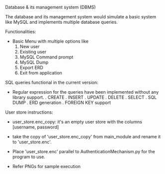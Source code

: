 Database & its management system (DBMS)

The database and its management system would simulate a basic system like MySQL and implements multiple database
queries.

Functionalities:
- Basic Menu with multiple options like
  1. New user
  2. Existing user
  3. MySQL Command prompt
  4. MySQL Dump
  5. Export ERD
  6. Exit from application 
 
SQL queries functional in the current version:
- Regular expression for the queries have been implemented without any library support.
  . CREATE
  . INSERT
  . UPDATE
  . DELETE
  . SELECT
  . SQL DUMP
  . ERD generation
  . FOREIGN KEY support

User store instructions:

- user_store.enc_copy: it's an empty user store with the columns [username, password]

- take the copy of 'user_store.enc_copy' from main_module and rename it to 'user_store.enc'.

- Place 'user_store.enc' parallel to AuthenticationMechanism.py for the program to use.

- Refer PNGs for sample execution
